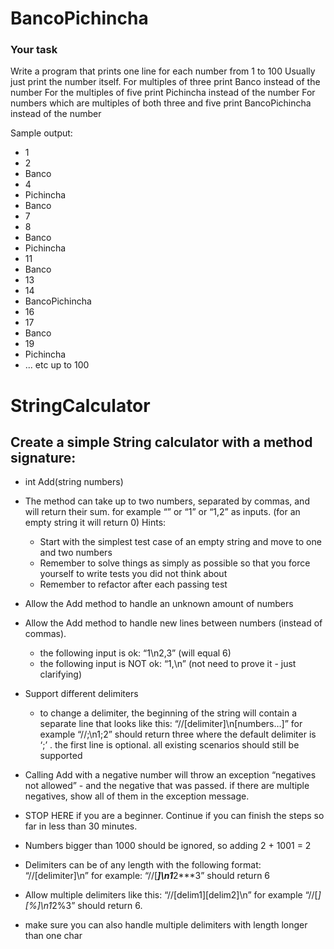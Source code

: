 
# BancoPichincha

### Your task
Write a program that prints one line for each number from 1 to 100
Usually just print the number itself.
For multiples of three print Banco instead of the number
For the multiples of five print Pichincha instead of the number
For numbers which are multiples of both three and five print BancoPichincha instead of the number
 
Sample output:
 
- 1
- 2
- Banco
- 4
- Pichincha
- Banco
- 7
- 8
- Banco
- Pichincha
- 11
- Banco
- 13
- 14
- BancoPichincha
- 16
- 17
- Banco
- 19
- Pichincha
- ... etc up to 100


# StringCalculator
## Create a simple String calculator with a method signature:

- int Add(string numbers)

- The method can take up to two numbers, separated by commas, and will return their sum. 
for example “” or “1” or “1,2” as inputs.
(for an empty string it will return 0) 
Hints:
  - Start with the simplest test case of an empty string and move to one and two numbers
  - Remember to solve things as simply as possible so that you force yourself to write tests you did not think about
  - Remember to refactor after each passing test
- Allow the Add method to handle an unknown amount of numbers
- Allow the Add method to handle new lines between numbers (instead of commas).
  - the following input is ok: “1\n2,3” (will equal 6)
  - the following input is NOT ok: “1,\n” (not need to prove it - just clarifying)
 
- Support different delimiters
  - to change a delimiter, the beginning of the string will contain a separate line that looks like this: “//[delimiter]\n[numbers…]” for example “//;\n1;2” should return three where the default delimiter is ‘;’ .
  the first line is optional. all existing scenarios should still be supported

- Calling Add with a negative number will throw an exception “negatives not allowed” - and the negative that was passed. 
  if there are multiple negatives, show all of them in the exception message.

- STOP HERE if you are a beginner. Continue if you can finish the steps so far in less than 30 minutes.

- Numbers bigger than 1000 should be ignored, so adding 2 + 1001 = 2

- Delimiters can be of any length with the following format: “//[delimiter]\n” for example: “//[***]\n1***2***3” should return 6

- Allow multiple delimiters like this: “//[delim1][delim2]\n” for example “//[*][%]\n1*2%3” should return 6.

- make sure you can also handle multiple delimiters with length longer than one char


